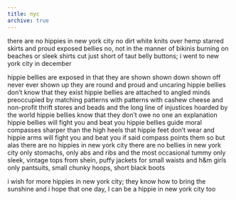 ```yaml
---
title: nyc
archive: true    
---
```

there are no hippies in new york city
no dirt white knits over hemp starred skirts
and proud exposed bellies
no, not in the manner of bikinis burning on beaches
or sleek shirts cut just short of taut belly buttons;
i went to new york city in december

hippie bellies are exposed in that they are 
shown
shown down shown off never ever shown up
they are round and proud and uncaring
hippie bellies don’t know that they exist
hippie bellies are attached to angled minds preoccupied by
matching patterns with patterns 
with cashew cheese and non-profit thrift stores 
and beads and the long 
line of injustices hoarded by the world
hippie bellies know that they don’t owe no one
an explanation
hippie bellies will fight you and beat you
hippie bellies guide moral compasses sharper than the high 
heels that hippie feet don’t wear and hippie arms will fight you 
and beat you if said compass points them so but alas
there are no hippies in new york city
there are no bellies
in new york city
only stomachs, only abs and ribs and the most occasional tummy
only sleek, vintage tops from shein,
puffy jackets for small waists and h&m girls
only pantsuits, small chunky hoops, short black boots

i wish for more hippies in new york city; they know how to bring 
the sunshine and i hope that one day, I can be a hippie in new york 
city too